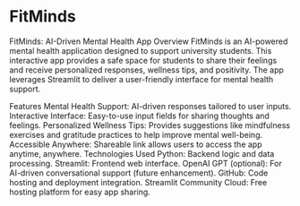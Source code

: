 # FitMinds

FitMinds: AI-Driven Mental Health App
Overview
FitMinds is an AI-powered mental health application designed to support university students. This interactive app provides a safe space for students to share their feelings and receive personalized responses, wellness tips, and positivity. The app leverages Streamlit to deliver a user-friendly interface for mental health support.

Features
Mental Health Support: AI-driven responses tailored to user inputs.
Interactive Interface: Easy-to-use input fields for sharing thoughts and feelings.
Personalized Wellness Tips: Provides suggestions like mindfulness exercises and gratitude practices to help improve mental well-being.
Accessible Anywhere: Shareable link allows users to access the app anytime, anywhere.
Technologies Used
Python: Backend logic and data processing.
Streamlit: Frontend web interface.
OpenAI GPT (optional): For AI-driven conversational support (future enhancement).
GitHub: Code hosting and deployment integration.
Streamlit Community Cloud: Free hosting platform for easy app sharing.
